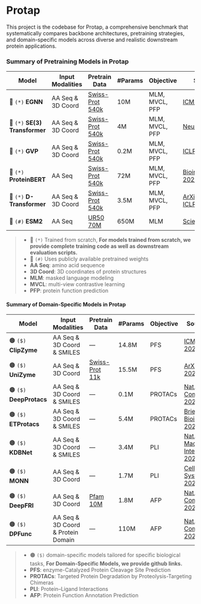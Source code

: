 # Protap
This project is the codebase for Protap, a comprehensive benchmark that systematically compares backbone architectures, pretraining strategies, and domain-specific models across diverse and realistic downstream protein applications.


### Summary of Pretraining Models in Protap

<div markdown="1">
<small>

| **Model** | **Input Modalities** | **Pretrain Data** | **#Params** | **Objective** | **Source** |
|----------|----------------------|-------------------|-------------|---------------|------------|
| 🔴 `(*)` **EGNN** | AA Seq & 3D Coord | [Swiss-Prot 540k](https://www.uniprot.org/uniprotkb?query=reviewed:true) | 10M | MLM, MVCL, PFP | [ICML, 2021](https://proceedings.mlr.press/v139/satorras21a.html) |
| 🔴 `(*)` **SE(3) Transformer** | AA Seq & 3D Coord | [Swiss-Prot 540k](https://www.uniprot.org/uniprotkb?query=reviewed:true) | 4M | MLM, MVCL, PFP | [NeurIPS, 2020](https://proceedings.neurips.cc/paper/2020/hash/15231a7ce4ba789d13b722cc5c955834-Abstract.html) |
| 🔴 `(*)` **GVP** | AA Seq & 3D Coord | [Swiss-Prot 540k](https://www.uniprot.org/uniprotkb?query=reviewed:true) | 0.2M | MLM, MVCL, PFP | [ICLR, 2021](https://openreview.net/forum?id=1YLJDvSx6J4) |
| 🔴 `(*)` **ProteinBERT** | AA Seq | [Swiss-Prot 540k](https://www.uniprot.org/uniprotkb?query=reviewed:true) | 72M | MLM, MVCL, PFP | [Bioinformatics, 2022](https://academic.oup.com/bioinformatics/article/38/8/2102/6502274) |
| 🔴 `(*)` **D-Transformer** | AA Seq & 3D Coord | [Swiss-Prot 540k](https://www.uniprot.org/uniprotkb?query=reviewed:true) | 3.5M | MLM, MVCL, PFP | [ArXiv, 2025](https://arxiv.org/abs/2502.06914), [ICLR, 2023](https://openreview.net/forum?id=vZTp1oPV3PC) |
| 🔵 `(#)` **ESM2** | AA Seq | [UR50 70M](https://www.uniprot.org/help/uniref) | 650M | MLM | [Science, 2023](https://www.science.org/doi/10.1126/science.ade2574) |

</small>
</div>

> - 🔴 `(*)` Trained from scratch, **For models trained from scratch, we provide complete training code as well as downstream evaluation scripts.**
> - 🔵 `(#)` Uses publicly available pretrained weights  
> - **AA Seq**: amino acid sequence  
> - **3D Coord**: 3D coordinates of protein structures  
> - **MLM**: masked language modeling  
> - **MVCL**: multi-view contrastive learning  
> - **PFP**: protein function prediction

#### Summary of Domain-Specific Models in Protap

<small>

| **Model** | **Input Modalities** | **Pretrain Data** | **#Params** | **Objective** | **Source** |
|----------|----------------------|-------------------|-------------|---------------|------------|
| 🟤 `($)` **ClipZyme** | AA Seq & 3D Coord & SMILES | — | 14.8M | PFS | [ICML, 2024](https://openreview.net/forum?id=0mYAK6Yhhm) |
| 🟤 `($)` **UniZyme** | AA Seq & 3D Coord | [Swiss-Prot 11k](https://www.uniprot.org/uniprotkb?query=reviewed:true) | 15.5M | PFS | [ArXiv, 2025](https://arxiv.org/abs/2502.06914) |
| 🟤 `($)` **DeepProtacs** | AA Seq & 3D Coord & SMILES | — | 0.1M | PROTACs | [Nat. Comm., 2022](https://www.nature.com/articles/s41467-022-34807-3) |
| 🟤 `($)` **ETProtacs** | AA Seq & 3D Coord & SMILES | — | 5.4M | PROTACs | [Brief. Bioinf., 2025](https://academic.oup.com/bib/article/26/1/bbae654/7948073) |
| 🟤 `($)` **KDBNet** | AA Seq & 3D Coord & SMILES | — | 3.4M | PLI | [Nat. Mach. Intell., 2023](https://www.nature.com/articles/s42256-023-00751-0) |
| 🟤 `($)` **MONN** | AA Seq & 3D Coord | — | 1.7M | PLI | [Cell Systems, 2024](https://www.sciencedirect.com/science/article/pii/S2405471220300818) |
| 🟤 `($)` **DeepFRI** | AA Seq & 3D Coord | [Pfam 10M](https://pfam.xfam.org/) | 1.8M | AFP | [Nat. Comm., 2021](https://www.nature.com/articles/s41467-021-23303-9) |
| 🟤 `($)` **DPFunc** | AA Seq & 3D Coord & Protein Domain | — | 110M | AFP | [Nat. Comm., 2025](https://www.nature.com/articles/s41467-024-54816-8) |

</small>

> - 🟤 `($)` domain-specific models tailored for specific biological tasks, **For Domain-Specific Models, we provide github links.**
> - **PFS**: enzyme-Catalyzed Protein Cleavage Site Prediction
> - **PROTACs**: Targeted Protein Degradation by Proteolysis-Targeting Chimeras
> - **PLI**: Protein–Ligand Interactions
> - **AFP**: Protein Function Annotation Prediction


